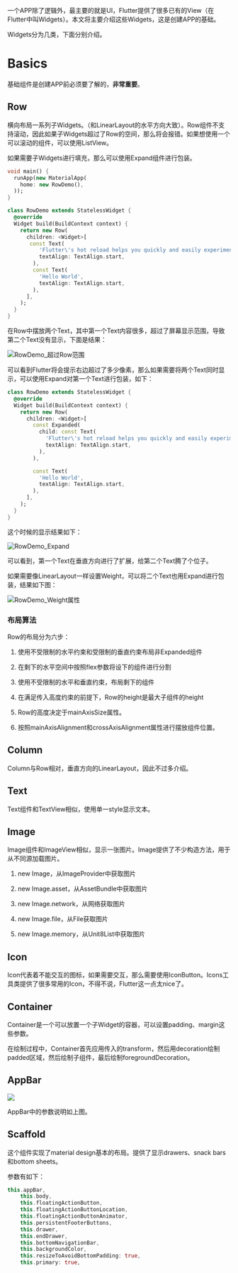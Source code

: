一个APP除了逻辑外，最主要的就是UI，Flutter提供了很多已有的View（在Flutter中叫Widgets）。本文将主要介绍这些Widgets，这是创建APP的基础。  

Widgets分为几类，下面分别介绍。  



# Basics  

基础组件是创建APP前必须要了解的，**非常重要**。

## Row  

 横向布局一系列子Widgets。（和LinearLayout的水平方向大致）。Row组件不支持滚动，因此如果子Widgets超过了Row的空间，那么将会报错。如果想使用一个可以滚动的组件，可以使用ListView。

如果需要子Widgets进行填充，那么可以使用Expand组件进行包装。  

```dart
void main() {
  runApp(new MaterialApp(
    home: new RowDemo(),
  ));
}

class RowDemo extends StatelessWidget {
  @override
  Widget build(BuildContext context) {
    return new Row(
      children: <Widget>[
       const Text(
          'Flutter\'s hot reload helps you quickly and easily experiment, build UIs, add features, and fix bug faster. Experience sub-second reload times, without losing state, on emulators, simulators, and hardware for iOS and Android.',
          textAlign: TextAlign.start,
        ),
        const Text(
          'Hello World',
          textAlign: TextAlign.start,
        ),
      ],
    );
  }
}
```

在Row中摆放两个Text，其中第一个Text内容很多，超过了屏幕显示范围，导致第二个Text没有显示，下面是结果：  

![RowDemo_超过Row范围](http://ww1.sinaimg.cn/large/ab7f4b86gy1fva0xfnin8j20u01hcq40.jpg)

可以看到Flutter将会提示右边超过了多少像素，那么如果需要将两个Text同时显示，可以使用Expand对第一个Text进行包装，如下：  
```dart
class RowDemo extends StatelessWidget {
  @override
  Widget build(BuildContext context) {
    return new Row(
      children: <Widget>[
        const Expanded(
          child: const Text(
            'Flutter\'s hot reload helps you quickly and easily experiment, build UIs, add features, and fix bug faster. Experience sub-second reload times, without losing state, on emulators, simulators, and hardware for iOS and Android.',
            textAlign: TextAlign.start,
          ),
        ),

        const Text(
          'Hello World',
          textAlign: TextAlign.start,
        ),
      ],
    );
  }
}
```

这个时候的显示结果如下：  

![RowDemo_Expand](http://ww1.sinaimg.cn/large/ab7f4b86gy1fva11so5z6j20u01hcq3n.jpg)

可以看到，第一个Text在垂直方向进行了扩展，给第二个Text腾了个位子。  

如果需要像LinearLayout一样设置Weight，可以将二个Text也用Expand进行包装，结果如下图：  

![RowDemo_Weight属性](http://ww1.sinaimg.cn/large/ab7f4b86gy1fva1574cr2j20u01hcgn3.jpg)

### 布局算法  

Row的布局分为六步：  

1. 使用不受限制的水平约束和受限制的垂直约束布局非Expanded组件

2. 在剩下的水平空间中按照flex参数将设下的组件进行分割

3. 使用不受限制的水平和垂直约束，布局剩下的组件

4. 在满足传入高度约束的前提下，Row的height是最大子组件的height

5. Row的高度决定于mainAxisSize属性。

6. 按照mainAxisAlignment和crossAxisAlignment属性进行摆放组件位置。

## Column  

Column与Row相对，垂直方向的LinearLayout，因此不过多介绍。

## Text

Text组件和TextView相似，使用单一style显示文本。  

## Image

Image组件和ImageView相似，显示一张图片。Image提供了不少构造方法，用于从不同源加载图片。  

1. new Image，从ImageProvider中获取图片

2. new Image.asset，从AssetBundle中获取图片

3. new Image.network，从网络获取图片

4. new Image.file，从File获取图片

5. new Image.memory，从Unit8List中获取图片

## Icon

Icon代表着不能交互的图标，如果需要交互，那么需要使用IconButton。Icons工具类提供了很多常用的Icon，不得不说，Flutter这一点太nice了。  

## Container

Container是一个可以放置一个子Widget的容器，可以设置padding、margin这些参数。

在绘制过程中，Container首先应用传入的transform，然后用decoration绘制padded区域，然后绘制子组件，最后绘制foregroundDecoration。  

## AppBar

![](https://flutter.github.io/assets-for-api-docs/assets/material/app_bar.png)

AppBar中的参数说明如上图。

## Scaffold

这个组件实现了material design基本的布局。提供了显示drawers、snack bars和bottom sheets。

参数有如下：  

```dart
this.appBar,
    this.body,
    this.floatingActionButton,
    this.floatingActionButtonLocation,
    this.floatingActionButtonAnimator,
    this.persistentFooterButtons,
    this.drawer,
    this.endDrawer,
    this.bottomNavigationBar,
    this.backgroundColor,
    this.resizeToAvoidBottomPadding: true,
    this.primary: true,
```

